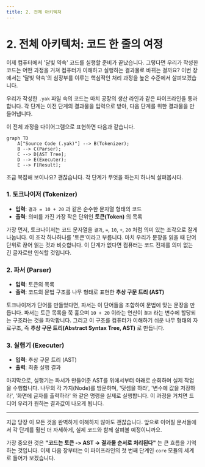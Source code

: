 ```yaml
---
title: 2. 전체 아키텍처
---
```


# 2. 전체 아키텍처: 코드 한 줄의 여정

이제 컴퓨터에서 '달빛 약속' 코드를 실행할 준비가 끝났습니다. 그렇다면 우리가 작성한 코드는 어떤 과정을 거쳐 컴퓨터가 이해하고 실행하는 결과물로 바뀌는 걸까요? 이번 장에서는 '달빛 약속'의 심장부를 이루는 핵심적인 처리 과정을 높은 수준에서 살펴보겠습니다.

우리가 작성한 `.yak` 파일 속의 코드는 마치 공장의 생산 라인과 같은 파이프라인을 통과합니다. 각 단계는 이전 단계의 결과물을 입력으로 받아, 다음 단계를 위한 결과물을 만들어냅니다.

이 전체 과정을 다이어그램으로 표현하면 다음과 같습니다.

```mermaid
graph TD
    A["Source Code (.yak)"] --> B(Tokenizer);
    B --> C(Parser);
    C --> D[AST Tree];
    D --> E(Executer);
    E --> F[Result];
```

조금 복잡해 보이나요? 괜찮습니다. 각 단계가 무엇을 하는지 하나씩 살펴봅시다.

### 1. 토크나이저 (Tokenizer)

-   **입력**: `결과 = 10 + 20` 과 같은 순수한 문자열 형태의 코드
-   **출력**: 의미를 가진 가장 작은 단위인 **토큰(Token)** 의 목록

가장 먼저, 토크나이저는 코드 문자열을 `결과`, `=`, `10`, `+`, `20` 처럼 의미 있는 조각으로 잘게 나눕니다. 이 조각 하나하나를 '토큰'이라고 부릅니다. 마치 우리가 문장을 읽을 때 단어 단위로 끊어 읽는 것과 비슷합니다. 이 단계가 없다면 컴퓨터는 코드 전체를 의미 없는 긴 글자로만 인식할 것입니다.

### 2. 파서 (Parser)

-   **입력**: 토큰의 목록
-   **출력**: 코드의 문법 구조를 나무 형태로 표현한 **추상 구문 트리 (AST)**

토크나이저가 단어를 만들었다면, 파서는 이 단어들을 조합하여 문법에 맞는 문장을 만듭니다. 파서는 토큰 목록을 쭉 훑으며 `10 + 20` 이라는 연산이 `결과` 라는 변수에 할당되는 구조라는 것을 파악합니다. 그리고 이 구조를 컴퓨터가 이해하기 쉬운 나무 형태의 자료구조, 즉 **추상 구문 트리(Abstract Syntax Tree, AST)** 로 만듭니다.

### 3. 실행기 (Executer)

-   **입력**: 추상 구문 트리 (AST)
-   **출력**: 최종 실행 결과

마지막으로, 실행기는 파서가 만들어준 AST를 위에서부터 아래로 순회하며 실제 작업을 수행합니다. 나무의 각 가지(Node)를 방문하며, '덧셈을 하라', '변수에 값을 저장하라', '화면에 글자를 출력하라' 와 같은 명령을 실제로 실행합니다. 이 과정을 거치면 드디어 우리가 원하는 결과값이 나오게 됩니다.

---

지금 당장 이 모든 것을 완벽하게 이해하지 않아도 괜찮습니다. 앞으로 이어질 문서들에서 각 단계를 훨씬 더 자세하게, 실제 코드와 함께 살펴볼 예정이니까요.

가장 중요한 것은 **"코드는 토큰 -> AST -> 결과물 순서로 처리된다"** 는 큰 흐름을 기억하는 것입니다. 이제 다음 장부터는 이 파이프라인의 첫 번째 단계인 `core` 모듈의 세계로 들어가 보겠습니다.
